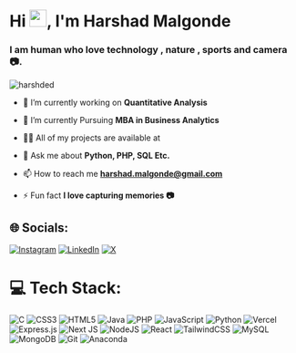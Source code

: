 <h1 align="left">Hi <img src="https://github.com/TheDudeThatCode/TheDudeThatCode/blob/master/Assets/Hi.gif" width="30">, I'm Harshad Malgonde</h1>
<h3 align="left">I am human who love technology , nature , sports and camera 📷.</h3>

<p align="left"> <img src="https://komarev.com/ghpvc/?username=harshded&label=Profile%20views&color=0e75b6&style=flat" alt="harshded" /> </p>

- 🔭 I’m currently working on **Quantitative Analysis**

- 🌱 I’m currently Pursuing **MBA in Business Analytics**

- 👨‍💻 All of my projects are available at [](https://venkateeshh.vercel.app/)

- 💬 Ask me about **Python, PHP, SQL Etc.**

- 📫 How to reach me **harshad.malgonde@gmail.com**

- ⚡ Fun fact **I love capturing memories 📷**

## 🌐 Socials:
[![Instagram](https://img.shields.io/badge/Instagram-%23E4405F.svg?logo=Instagram&logoColor=white)](https://www.instagram.com/harshaadd_) [![LinkedIn](https://img.shields.io/badge/LinkedIn-%230077B5.svg?logo=linkedin&logoColor=white)](https://www.linkedin.com/in/harshad-malgonde) [![X](https://img.shields.io/badge/X-black.svg?logo=X&logoColor=white)](https://x.com/Harshded) 


# 💻 Tech Stack:
![C](https://img.shields.io/badge/c-%2300599C.svg?style=flat&logo=c&logoColor=white) ![CSS3](https://img.shields.io/badge/css3-%231572B6.svg?style=flat&logo=css3&logoColor=white) ![HTML5](https://img.shields.io/badge/html5-%23E34F26.svg?style=flat&logo=html5&logoColor=white) ![Java](https://img.shields.io/badge/java-%23ED8B00.svg?style=flat&logo=openjdk&logoColor=white) ![PHP](https://img.shields.io/badge/php-%23ED8B00.svg?style=flat&logo=php&logoColor=white) ![JavaScript](https://img.shields.io/badge/javascript-%23323330.svg?style=flat&logo=javascript&logoColor=%23F7DF1E) ![Python](https://img.shields.io/badge/python-3670A0?style=flat&logo=python&logoColor=ffdd54)  ![Vercel](https://img.shields.io/badge/vercel-%23000000.svg?style=flat&logo=vercel&logoColor=white) ![Express.js](https://img.shields.io/badge/express.js-%23404d59.svg?style=flat&logo=express&logoColor=%2361DAFB) ![Next JS](https://img.shields.io/badge/Next-black?style=flat&logo=next.js&logoColor=white) ![NodeJS](https://img.shields.io/badge/node.js-6DA55F?style=flat&logo=node.js&logoColor=white) ![React](https://img.shields.io/badge/react-%2320232a.svg?style=flat&logo=react&logoColor=%2361DAFB)  ![TailwindCSS](https://img.shields.io/badge/tailwindcss-%2338B2AC.svg?style=flat&logo=tailwind-css&logoColor=white) ![MySQL](https://img.shields.io/badge/mysql-4479A1.svg?style=flat&logo=mysql&logoColor=white) ![MongoDB](https://img.shields.io/badge/MongoDB-%234ea94b.svg?style=flat&logo=mongodb&logoColor=white)  ![Git](https://img.shields.io/badge/git-%23F05033.svg?style=flat&logo=git&logoColor=white) ![Anaconda](https://img.shields.io/badge/Anaconda-%2344A833.svg?style=flat&logo=anaconda&logoColor=white)


<!---
harshded/harshded is a ✨ special ✨ repository because its `README.md` (this file) appears on your GitHub profile.
You can click the Preview link to take a look at your changes.
--->
